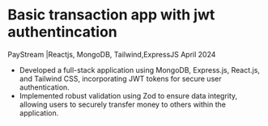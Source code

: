 # Basic transaction app with jwt authentincation
PayStream |Reactjs, MongoDB, Tailwind,ExpressJS April 2024

* Developed a full-stack application using MongoDB, Express.js, React.js, and Tailwind CSS, incorporating
JWT tokens for secure user authentication.
* Implemented robust validation using Zod to ensure data integrity, allowing users to securely transfer money
to others within the application.
